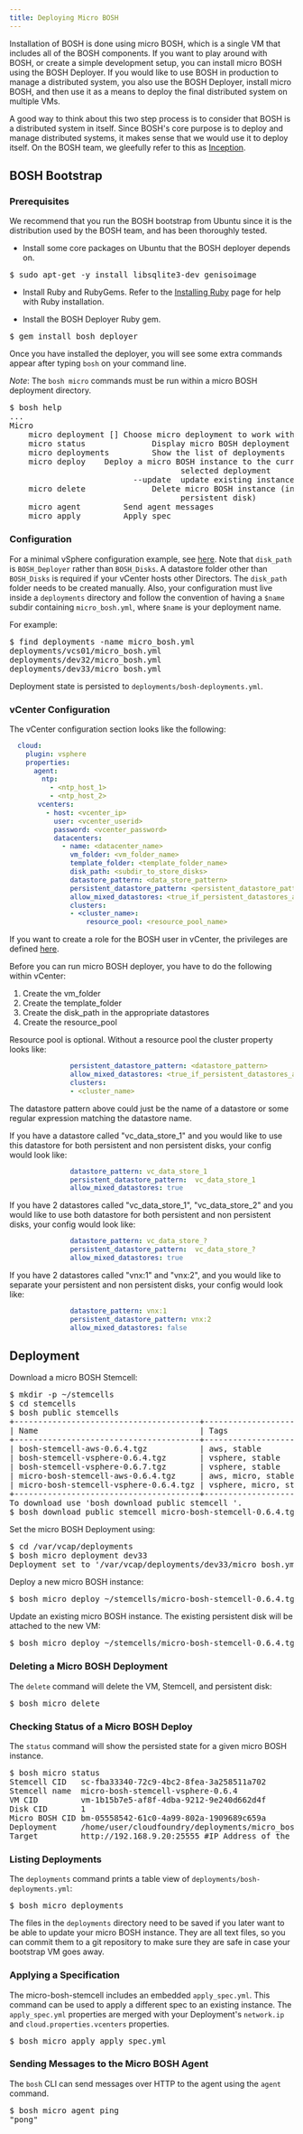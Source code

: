 ```yaml
---
title: Deploying Micro BOSH
---
```


Installation of BOSH is done using micro BOSH, which is a single VM that includes all of the BOSH components. If you want to play around with BOSH, or create a simple development setup, you can install micro BOSH using the BOSH Deployer. If you would like to use BOSH in production to manage a distributed system, you also use the BOSH Deployer, install micro BOSH, and then use it as a means to deploy the final distributed system on multiple VMs.

A good way to think about this two step process is to consider that BOSH is a distributed system in itself. Since BOSH's core purpose is to deploy and manage distributed systems, it makes sense that we would use it to deploy itself. On the BOSH team, we gleefully refer to this as [Inception](http://en.wikipedia.org/wiki/Inception).

## BOSH Bootstrap ##

### Prerequisites ###

We recommend that you run the BOSH bootstrap from Ubuntu since it is the distribution used by the BOSH team, and has been thoroughly tested.

* Install some core packages on Ubuntu that the BOSH deployer depends on.

<pre class="terminal">
$ sudo apt-get -y install libsqlite3-dev genisoimage
</pre>

* Install Ruby and RubyGems. Refer to the [Installing Ruby](/docs/common/install_ruby.html) page for help with Ruby installation. 

* Install the BOSH Deployer Ruby gem.

<pre class="terminal">
$ gem install bosh_deployer
</pre>

Once you have installed the deployer, you will see some extra commands appear after typing `bosh` on your command line.

*Note*: The `bosh micro` commands must be run within a micro BOSH deployment directory.

<pre class="terminal">
$ bosh help
...
Micro
	micro deployment [<name>] Choose micro deployment to work with
	micro status              Display micro BOSH deployment status
	micro deployments         Show the list of deployments
	micro deploy <stemcell>   Deploy a micro BOSH instance to the currently
                                    selected deployment
                          --update  update existing instance
	micro delete              Delete micro BOSH instance (including
                                    persistent disk)
	micro agent <args>        Send agent messages
	micro apply <spec>        Apply spec
</pre>

### Configuration ###

For a minimal vSphere configuration example, see [here](https://github.com/cloudfoundry/bosh/blob/master/bosh_deployer/spec/assets/test-bootstrap-config.yml). Note that `disk_path` is `BOSH_Deployer` rather than `BOSH_Disks`. A datastore folder other than `BOSH_Disks` is required if your vCenter hosts other Directors. The `disk_path` folder needs to be created manually. Also, your configuration must live inside a `deployments` directory and follow the convention of having a `$name` subdir containing `micro_bosh.yml`, where `$name` is your deployment name.

For example:

<pre class="terminal">
$ find deployments -name micro_bosh.yml
deployments/vcs01/micro_bosh.yml
deployments/dev32/micro_bosh.yml
deployments/dev33/micro_bosh.yml
</pre>

Deployment state is persisted to `deployments/bosh-deployments.yml`.

### vCenter Configuration ###

The vCenter configuration section looks like the following:

~~~yaml
  cloud:
    plugin: vsphere
    properties:
      agent:
        ntp:
          - <ntp_host_1>
          - <ntp_host_2>
       vcenters:
         - host: <vcenter_ip>
           user: <vcenter_userid>
           password: <vcenter_password>
           datacenters:
             - name: <datacenter_name>
               vm_folder: <vm_folder_name>
               template_folder: <template_folder_name>
               disk_path: <subdir_to_store_disks>
               datastore_pattern: <data_store_pattern>
               persistent_datastore_pattern: <persistent_datastore_pattern>
               allow_mixed_datastores: <true_if_persistent_datastores_and_datastore_patterns_are_the_same>
               clusters:
               - <cluster_name>:
                   resource_pool: <resource_pool_name>
~~~

If you want to create a role for the BOSH user in vCenter, the privileges are defined [here](./vcenter_user_privileges.html).

Before you can run micro BOSH deployer, you have to do the following within vCenter:

1. Create the vm_folder
1. Create the template_folder
1. Create the disk_path in the appropriate datastores
1. Create the resource_pool

Resource pool is optional. Without a resource pool the cluster property looks like:

~~~yaml
               persistent_datastore_pattern: <datastore_pattern>
               allow_mixed_datastores: <true_if_persistent_datastores_and_datastore_patterns_are_the_same>
               clusters:
               - <cluster_name>
~~~

The datastore pattern above could just be the name of a datastore or some regular expression matching the datastore name.

If you have a datastore called "vc_data_store_1" and you would like to use this datastore for both persistent and non persistent disks, your config would look like:

~~~yaml
               datastore_pattern: vc_data_store_1
               persistent_datastore_pattern:  vc_data_store_1
               allow_mixed_datastores: true
~~~

If you have 2 datastores called "vc_data_store_1", "vc_data_store_2" and you would like to use both datastore for both persistent and non persistent disks, your config would look like:

~~~yaml
               datastore_pattern: vc_data_store_?
               persistent_datastore_pattern:  vc_data_store_?
               allow_mixed_datastores: true
~~~

If you have 2 datastores called "vnx:1" and "vnx:2", and you would like to separate your persistent and non persistent disks, your config would look like:

~~~yaml
               datastore_pattern: vnx:1
               persistent_datastore_pattern: vnx:2
               allow_mixed_datastores: false
~~~

## Deployment ##

Download a micro BOSH Stemcell:

<pre class="terminal">
$ mkdir -p ~/stemcells
$ cd stemcells
$ bosh public stemcells
+---------------------------------------+--------------------------------------------------+
| Name                                  | Tags                                             |
+---------------------------------------+--------------------------------------------------+
| bosh-stemcell-aws-0.6.4.tgz           | aws, stable                                      |
| bosh-stemcell-vsphere-0.6.4.tgz       | vsphere, stable                                  |
| bosh-stemcell-vsphere-0.6.7.tgz       | vsphere, stable                                  | 
| micro-bosh-stemcell-aws-0.6.4.tgz     | aws, micro, stable                               |
| micro-bosh-stemcell-vsphere-0.6.4.tgz | vsphere, micro, stable                           |
+---------------------------------------+--------------------------------------------------+
To download use 'bosh download public stemcell <stemcell_name>'.
$ bosh download public stemcell micro-bosh-stemcell-0.6.4.tgz
</pre>

Set the micro BOSH Deployment using:

<pre class="terminal">
$ cd /var/vcap/deployments
$ bosh micro deployment dev33
Deployment set to '/var/vcap/deployments/dev33/micro_bosh.yml'
</pre>

Deploy a new micro BOSH instance:

<pre class="terminal">
$ bosh micro deploy ~/stemcells/micro-bosh-stemcell-0.6.4.tgz
</pre>

Update an existing micro BOSH instance. The existing persistent disk will be attached to the new VM:

<pre class="terminal">
$ bosh micro deploy ~/stemcells/micro-bosh-stemcell-0.6.4.tgz --update
</pre>

### Deleting a Micro BOSH Deployment ###

The `delete` command will delete the VM, Stemcell, and persistent disk:

<pre class="terminal">
$ bosh micro delete
</pre>

### Checking Status of a Micro BOSH Deploy ###

The `status` command will show the persisted state for a given micro BOSH instance.

<pre class="terminal">
$ bosh micro status
Stemcell CID   sc-fba33340-72c9-4bc2-8fea-3a258511a702
Stemcell name  micro-bosh-stemcell-vsphere-0.6.4
VM CID         vm-1b15b7e5-af8f-4dba-9212-9e240d662d4f
Disk CID       1
Micro BOSH CID bm-05558542-61c0-4a99-802a-1909689c659a
Deployment     /home/user/cloudfoundry/deployments/micro_bosh/micro_bosh.yml
Target         http://192.168.9.20:25555 #IP Address of the Director
</pre>

### Listing Deployments ###

The `deployments` command prints a table view of `deployments/bosh-deployments.yml`:

<pre class="terminal">
$ bosh micro deployments
</pre>

The files in the `deployments` directory need to be saved if you later want to be able to update your micro BOSH instance. They are all text files, so you can commit them to a git repository to make sure they are safe in case your bootstrap VM goes away.

### Applying a Specification ###

The micro-bosh-stemcell includes an embedded `apply_spec.yml`. This command can be used to apply a different spec to an existing instance. The `apply_spec.yml` properties are merged with your Deployment's `network.ip` and `cloud.properties.vcenters` properties.

<pre class="terminal">
$ bosh micro apply apply_spec.yml
</pre>

### Sending Messages to the Micro BOSH Agent ###

The `bosh` CLI can send messages over HTTP to the agent using the `agent` command.

<pre class="terminal">
$ bosh micro agent ping
"pong"
</pre>

